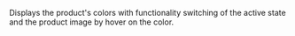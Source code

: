 Displays the product's colors with functionality switching of the active state and the product image by hover on the color.
